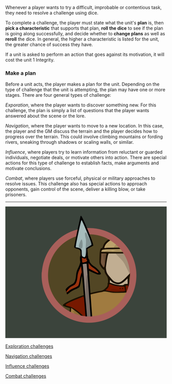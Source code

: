 Whenever a player wants to try a difficult, improbable or contentious task, they need to resolve a challenge using dice.

To complete a challenge, the player must state what the unit's **plan** is, then **pick a characteristic** that supports that plan, **roll the dice** to see if the plan is going along successfully, and decide whether to **change plans** as well as **reroll** the dice.  In general, the higher a characteristic is listed for the unit, the greater chance of success they have.

If a unit is asked to perform an action that goes against its motivation, it will cost the unit 1 Integrity.

### Make a plan

Before a unit acts, the player makes a plan for the unit.  Depending on the type of challenge that the unit is attempting, the plan may have one or more stages.  There are four general types of challenge:

_Exporation_, where the player wants to discover something new.  For this challenge, the plan is simply a list of questions that the player wants answered about the scene or the lore.

_Navigation_, where the player wants to move to a new location.  In this case, the player and the GM discuss the terrain and the player decides how to progress over the terrain.  This could involve climbing mountains or fording rivers, sneaking through shadows or scaling walls, or similar.

_Influence_, where players try to learn information from reluctant or guarded individuals, negotiate deals, or motivate others into action.  There are special actions for this type of challenge to establish facts, make arguments and motivate conclusions.

_Combat_, where players use forceful, physical or military approaches to resolve issues.  This challenge also has special actions to approach opponents, gain control of the scene, deliver a killing blow, or take prisoners.

---

![Gold Spear|45](/content/media/rpg/goldspear.png)

[Exploration challenges](/rpgcoreexplore.html)

[Navigation challenges](/rpgcorenav.html)

[Influence challenges](/rpgcoreinfluence.html)

[Combat challenges](/rpgcorecombat.html)
